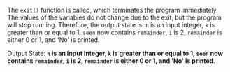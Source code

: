 The `exit()` function is called, which terminates the program immediately. The values of the variables do not change due to the exit, but the program will stop running. Therefore, the output state is: `n` is an input integer, `k` is greater than or equal to 1, `seen` now contains `remainder`, `i` is 2, `remainder` is either 0 or 1, and 'No' is printed.

Output State: **`n` is an input integer, `k` is greater than or equal to 1, `seen` now contains `remainder`, `i` is 2, `remainder` is either 0 or 1, and 'No' is printed.**